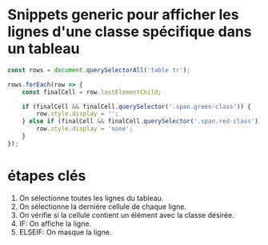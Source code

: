 
# Snippets generic pour afficher les lignes d'une classe spécifique dans un tableau 
```javascript
const rows = document.querySelectorAll('table tr');

rows.forEach(row => {
    const finalCell = row.lastElementChild;

    if (finalCell && finalCell.querySelector('.span.green-class')) {
        row.style.display = ''; 
    } else if (finalCell && finalCell.querySelector('.span.red-class')) {
        row.style.display = 'none'; 
    }
});
```



# étapes clés 
1. On sélectionne toutes les lignes du tableau.
2. On sélectionne la dernière cellule de chaque ligne.
3. On vérifie si la cellule contient un élément avec la classe désirée.
4. IF:  On affiche la ligne.
5. ELSEIF: On masque la ligne.
